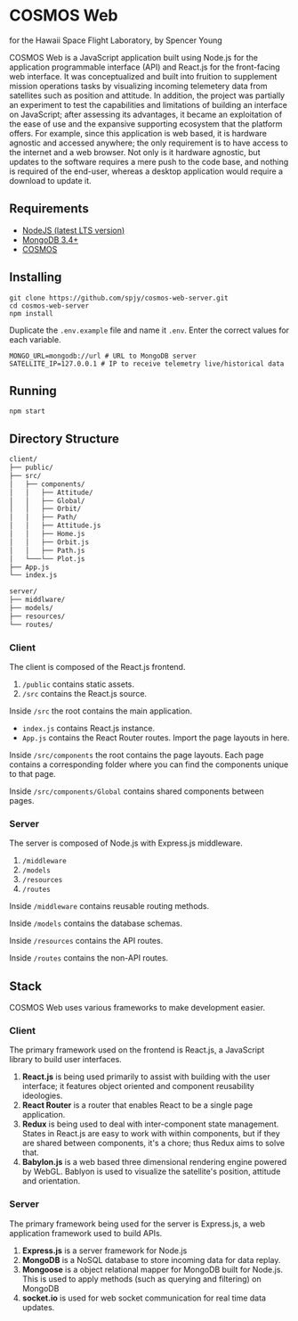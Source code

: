 # COSMOS Web
for the Hawaii Space Flight Laboratory, by Spencer Young

COSMOS Web is a JavaScript application built using Node.js for the application programmable interface (API) and React.js for the front-facing web interface. It was conceptualized and built into fruition to supplement mission operations tasks by visualizing incoming telemetery data from satellites such as position and attitude. In addition, the project was partially an experiment to test the capabilities and limitations of building an interface on JavaScript; after assessing its advantages, it became an exploitation of the ease of use and the expansive supporting ecosystem that the platform offers. For example, since this application is web based, it is hardware agnostic and accessed anywhere; the only requirement is to have access to the internet and a web browser. Not only is it hardware agnostic, but updates to the software requires a mere push to the code base, and nothing is required of the end-user, whereas a desktop application would require a download to update it.

## Requirements
- [NodeJS (latest LTS version)](https://nodejs.org)
- [MongoDB 3.4+](https://www.mongodb.com/)
- [COSMOS](http://cosmos-project.org/)

## Installing

```
git clone https://github.com/spjy/cosmos-web-server.git
cd cosmos-web-server
npm install
```

Duplicate the `.env.example` file and name it `.env`. Enter the correct values for each variable.

```
MONGO_URL=mongodb://url # URL to MongoDB server
SATELLITE_IP=127.0.0.1 # IP to receive telemetry live/historical data
```

## Running

```
npm start
```

## Directory Structure

```bash
client/
├── public/
├── src/
│   ├── components/
│   │   ├── Attitude/
│   │   ├── Global/
│   │   ├── Orbit/
│   │   ├── Path/
│   │   ├── Attitude.js
│   │   ├── Home.js
│   │   ├── Orbit.js
│   │   ├── Path.js
│   └───└── Plot.js
├── App.js
└── index.js

server/
├── middlware/
├── models/
├── resources/
└── routes/
```

### Client
The client is composed of the React.js frontend.

1. `/public` contains static assets.
2. `/src` contains the React.js source.

Inside `/src` the root contains the main application.
- `index.js` contains React.js instance.
- `App.js` contains the React Router routes. Import the page layouts in here.

Inside `/src/components` the root contains the page layouts. Each page contains a corresponding folder where you can find the components unique to that page.

Inside `/src/components/Global` contains shared components between pages.

### Server
The server is composed of Node.js with Express.js middleware.

1. `/middleware`
2. `/models`
3. `/resources`
4. `/routes`

Inside `/middleware` contains reusable routing methods.

Inside `/models` contains the database schemas.

Inside `/resources` contains the API routes.

Inside `/routes` contains the non-API routes.

## Stack
COSMOS Web uses various frameworks to make development easier.

### Client
The primary framework used on the frontend is React.js, a JavaScript library to build user interfaces.

1. **React.js** is being used primarily to assist with building with the user interface; it features object oriented and component reusability ideologies.
2. **React Router** is a router that enables React to be a single page application.
3. **Redux** is being used to deal with inter-component state management. States in React.js are easy to work with within components, but if they are shared between components, it's a chore; thus Redux aims to solve that.
4. **Babylon.js** is a web based three dimensional rendering engine powered by WebGL. Bablyon is used to visualize the satellite's position, attitude and orientation.

### Server
The primary framework being used for the server is Express.js, a web application framework used to build APIs.

1. **Express.js** is a server framework for Node.js
2. **MongoDB** is a NoSQL database to store incoming data for data replay.
3. **Mongoose** is a object relational mapper for MongoDB built for Node.js. This is used to apply methods (such as querying and filtering) on MongoDB
4. **socket.io** is used for web socket communication for real time data updates.
